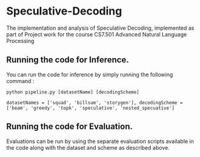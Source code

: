# Speculative-Decoding
The implementation and analysis of Speculative Decoding, implemented as part of Project work for the course CS7.501 Advanced Natural Language Processing

## Running the code for Inference.

You can run the code for inference by simply running the following command :

`python pipeline.py [datasetName] [decodingScheme]`

`datasetNames = ['squad', 'billsum', 'storygen'], decodingScheme = ['beam', 'greedy', 'topk', 'speculative', 'nested_specuative']`

## Running the code for Evaluation.

Evaluations can be run by using the separate evaluation scripts available in the code along with the dataset and scheme as described above.
